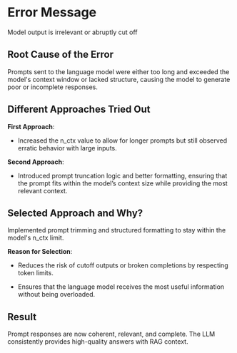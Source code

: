 # Error Message
Model output is irrelevant or abruptly cut off

## Root Cause of the Error
Prompts sent to the language model were either too long and exceeded the model's context window or lacked structure, causing the model to generate poor or incomplete responses.

## Different Approaches Tried Out
**First Approach**:
- Increased the n_ctx value to allow for longer prompts but still observed erratic behavior with large inputs.

**Second Approach**:
- Introduced prompt truncation logic and better formatting, ensuring that the prompt fits within the model’s context size while providing the most relevant context.

## Selected Approach and Why?
Implemented prompt trimming and structured formatting to stay within the model's n_ctx limit.

**Reason for Selection**:
- Reduces the risk of cutoff outputs or broken completions by respecting token limits.

- Ensures that the language model receives the most useful information without being overloaded.

## Result
Prompt responses are now coherent, relevant, and complete. The LLM consistently provides high-quality answers with RAG context.